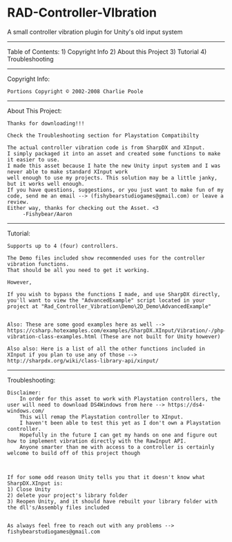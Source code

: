 # RAD-Controller-VIbration
A small controller vibration plugin for Unity's old input system

---------------------------------------------------------------------------
Table of Contents:
	1) Copyright Info
	2) About this Project
	3) Tutorial
	4) Troubleshooting

---------------------------------------------------------------------------
Copyright Info:

	Portions Copyright © 2002-2008 Charlie Poole

	
---------------------------------------------------------------------------
About This Project:

	Thanks for downloading!!!

	Check the Troubleshooting section for Playstation Compatibilty

	The actual controller vibration code is from SharpDX and XInput.
	I simply packaged it into an asset and created some functions to make it easier to use.
	I made this asset because I hate the new Unity input system and I was never able to make standard XInput work
	well enough to use my projects. This solution may be a little janky, but it works well enough.
	If you have questions, suggestions, or you just want to make fun of my code, send me an email --> (fishybearstudiogames@gmail.com) or leave a review.
	Either way, thanks for checking out the Asset. <3
		 -Fishybear/Aaron


---------------------------------------------------------------------------
Tutorial:

	Supports up to 4 (four) controllers.

	The Demo files included show recommended uses for the controller vibration functions.
	That should be all you need to get it working.

	However,

	If you wish to bypass the functions I made, and use SharpDX directly, you'll want to view the "AdvancedExample" script located in your project at "Rad_Controller_Vibration\Demo\2D_Demo\AdvancedExample"


	Also: These are some good examples here as well --> https://csharp.hotexamples.com/examples/SharpDX.XInput/Vibration/-/php-vibration-class-examples.html (These are not built for Unity however)

	Also also: Here is a list of all the other functions included in XInput if you plan to use any of those --> http://sharpdx.org/wiki/class-library-api/xinput/

---------------------------------------------------------------------------
Troubleshooting:

	Disclaimer:
		In order for this asset to work with Playstation controllers, the user will need to download DS4Windows from here --> https://ds4-windows.com/
		This will remap the Playstation controller to XInput.
		I haven't been able to test this yet as I don't own a Playstation controller.
		Hopefully in the future I can get my hands on one and figure out how to implement vibration directly with the RawInput API.
		Anyone smarter than me with access to a controller is certainly welcome to build off of this project though
		


	If for some odd reason Unity tells you that it doesn't know what SharpDX.XInput is:
	1) Close Unity
	2) delete your project's library folder
	3) Reopen Unity, and it should have rebuilt your library folder with the dll's/Assembly files included


	As always feel free to reach out with any problems --> fishybearstudiogames@gmail.com





